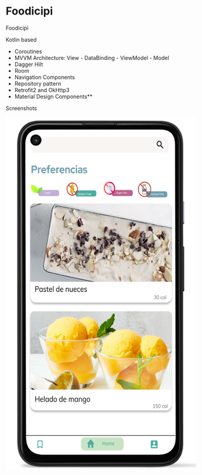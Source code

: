 # Foodicipi
Foodicipi

Kotlin based

- Coroutines 
- MVVM Architecture: View - DataBinding - ViewModel - Model
- Dagger Hilt
- Room
- Navigation Components
- Repository pattern
- Retrofit2 and OkHttp3
- Material Design Components**


Screenshots

![alt text](https://github.com/NClassDev/foodicipi/blob/master/app/src/main/res/drawable-v24/homepreview.png?raw=true)

